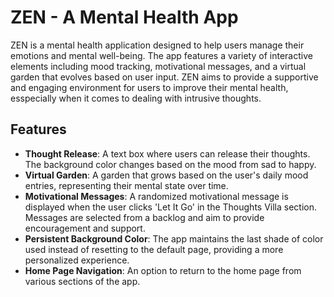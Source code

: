 # ZEN - A Mental Health App

ZEN is a mental health application designed to help users manage their emotions and mental well-being. The app features a variety of interactive elements including mood tracking, motivational messages, and a virtual garden that evolves based on user input. ZEN aims to provide a supportive and engaging environment for users to improve their mental health, esspecially when it comes to dealing with intrusive thoughts.

## Features

- **Thought Release**: A text box where users can release their thoughts. The background color changes based on the mood from sad to happy.
- **Virtual Garden**: A garden that grows based on the user's daily mood entries, representing their mental state over time.
- **Motivational Messages**: A randomized motivational message is displayed when the user clicks 'Let It Go' in the Thoughts Villa section. Messages are selected from a backlog and aim to provide encouragement and support.
- **Persistent Background Color**: The app maintains the last shade of color used instead of resetting to the default page, providing a more personalized experience.
- **Home Page Navigation**: An option to return to the home page from various sections of the app.

